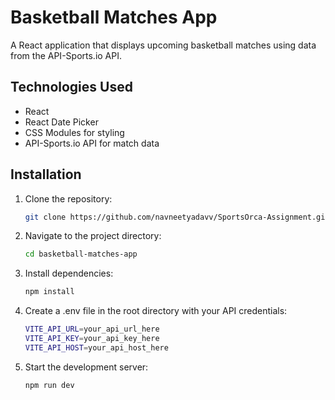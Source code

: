 # Basketball Matches App

A React application that displays upcoming basketball matches using data from the API-Sports.io API.

## Technologies Used

- React
- React Date Picker
- CSS Modules for styling
- API-Sports.io API for match data

## Installation

1. Clone the repository:
   ```bash
   git clone https://github.com/navneetyadavv/SportsOrca-Assignment.git
   
2. Navigate to the project directory:
   ```bash
   cd basketball-matches-app

3. Install dependencies:
   ```bash
   npm install
4. Create a .env file in the root directory with your API credentials:
   ```bash
   VITE_API_URL=your_api_url_here
   VITE_API_KEY=your_api_key_here
   VITE_API_HOST=your_api_host_here
5. Start the development server:
   ```bash
   npm run dev

